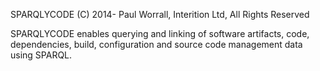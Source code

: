 SPARQLYCODE (C) 2014- Paul Worrall, Interition Ltd, All Rights Reserved

SPARQLYCODE enables querying and linking of software artifacts, code, dependencies, build, configuration and source code management data using SPARQL.


	